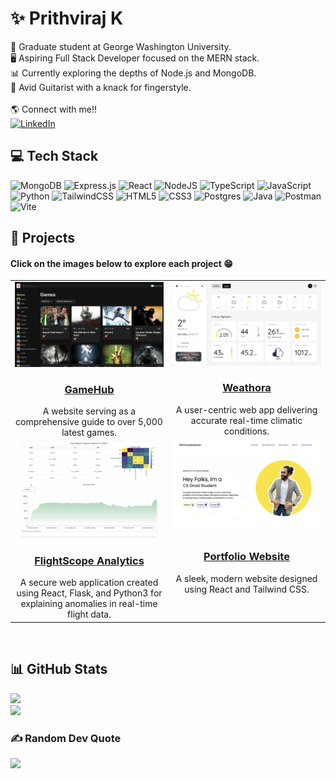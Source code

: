 # ✨ Prithviraj K
🏫  Graduate student at George Washington University.<br>
🖥️  Aspiring Full Stack Developer focused on the MERN stack.<br>
📊  Currently exploring the depths of Node.js and MongoDB.<br>
🎸  Avid Guitarist with a knack for fingerstyle.<br><br>
🌎  Connect with me!! <br> [![LinkedIn](https://img.shields.io/badge/LinkedIn-%230077B5.svg?logo=linkedin&logoColor=white)](https://linkedin.com/in/prithkalai) 

## 💻 Tech Stack
![MongoDB](https://img.shields.io/badge/MongoDB-%234ea94b.svg?style=for-the-badge&logo=mongodb&logoColor=white)
![Express.js](https://img.shields.io/badge/express.js-%23404d59.svg?style=for-the-badge&logo=express&logoColor=%2361DAFB)
![React](https://img.shields.io/badge/react-%2320232a.svg?style=for-the-badge&logo=react&logoColor=%2361DAFB) 
![NodeJS](https://img.shields.io/badge/node.js-6DA55F?style=for-the-badge&logo=node.js&logoColor=white) 
![TypeScript](https://img.shields.io/badge/typescript-%23007ACC.svg?style=for-the-badge&logo=typescript&logoColor=white) 
![JavaScript](https://img.shields.io/badge/javascript-%23323330.svg?style=for-the-badge&logo=javascript&logoColor=%23F7DF1E) 
![Python](https://img.shields.io/badge/python-3670A0?style=for-the-badge&logo=python&logoColor=ffdd54)
![TailwindCSS](https://img.shields.io/badge/tailwindcss-%2338B2AC.svg?style=for-the-badge&logo=tailwind-css&logoColor=white)
![HTML5](https://img.shields.io/badge/html5-%23E34F26.svg?style=for-the-badge&logo=html5&logoColor=white) 
![CSS3](https://img.shields.io/badge/css3-%231572B6.svg?style=for-the-badge&logo=css3&logoColor=white)
![Postgres](https://img.shields.io/badge/postgres-%23316192.svg?style=for-the-badge&logo=postgresql&logoColor=white) 
![Java](https://img.shields.io/badge/java-%23ED8B00.svg?style=for-the-badge&logo=openjdk&logoColor=white) 
![Postman](https://img.shields.io/badge/Postman-FF6C37?style=for-the-badge&logo=postman&logoColor=white)
![Vite](https://img.shields.io/badge/vite-%23646CFF.svg?style=for-the-badge&logo=vite&logoColor=white)

## 🏁 Projects
#### Click on the images below to explore each project 😁
<table style="width: 100%; table-layout: fixed;">
  <colgroup>
    <col style="width: 50%"/>
    <col style="width: 50%"/>
  </colgroup>
  <tr>
    <td align="center" valign="top">
      <a href="https://game-hub-bice-nu.vercel.app" target="_blank">
        <img src="game-hub.jpg" alt="GameHub" style="width: 100%; max-width: 500px; height: auto;"/><br />
        <h3>GameHub</h3>
      </a>
      <span>A website serving as a comprehensive guide to over 5,000 latest games.</span>
    </td>
    <td align="center" valign="top">
      <a href="https://weathora.vercel.app" target="_blank">
        <img src="weathora.jpg" alt="Weathora" style="width: 100%; max-width: 500px; height: auto;"/><br />
        <h3>Weathora</h3> 
      </a>
      <span>A user-centric web app delivering accurate real-time climatic conditions.</span>
    </td>
  </tr>
  <tr>
    <td align="center" valign="top">
      <a href="https://youtu.be/zZ8Cx4nzJHo" target="_blank">
        <img src="flightscope.jpg" alt="FlightScope Analytics" style="width: 100%; max-width: 500px; height: auto;"/><br />
        <h3>FlightScope Analytics</h3>
      </a>
      <span>A secure web application created using React, Flask, and Python3 for explaining anomalies in real-time flight data.</span>
    </td>
    <td align="center" valign="top">
      <a href="https://prith-kalai.vercel.app" target="_blank">
        <img src="portfollio.jpg" alt="Portfolio Website" style="width: 100%; max-width: 500px; height: auto;"/><br />
        <h3>Portfolio Website</h3>
      </a>
      <span>A sleek, modern website designed using React and Tailwind CSS.</span>
    </td>
    <!-- Additional projects in the same row -->
  </tr>
  <!-- New rows for Additional projects here -->
</table>
<br>


## 📊 GitHub Stats
![](https://github-readme-streak-stats.herokuapp.com/?user=Prithvi0709&theme=radical&hide_border=true)<br/>
![](https://github-readme-stats.vercel.app/api/top-langs/?username=Prithvi0709&theme=radical&hide_border=true&include_all_commits=true&count_private=true&layout=compact)


### ✍️ Random Dev Quote
![](https://quotes-github-readme.vercel.app/api?type=horizontal&theme=radical)

<!-- Proudly created with GPRM ( https://gprm.itsvg.in ) -->
